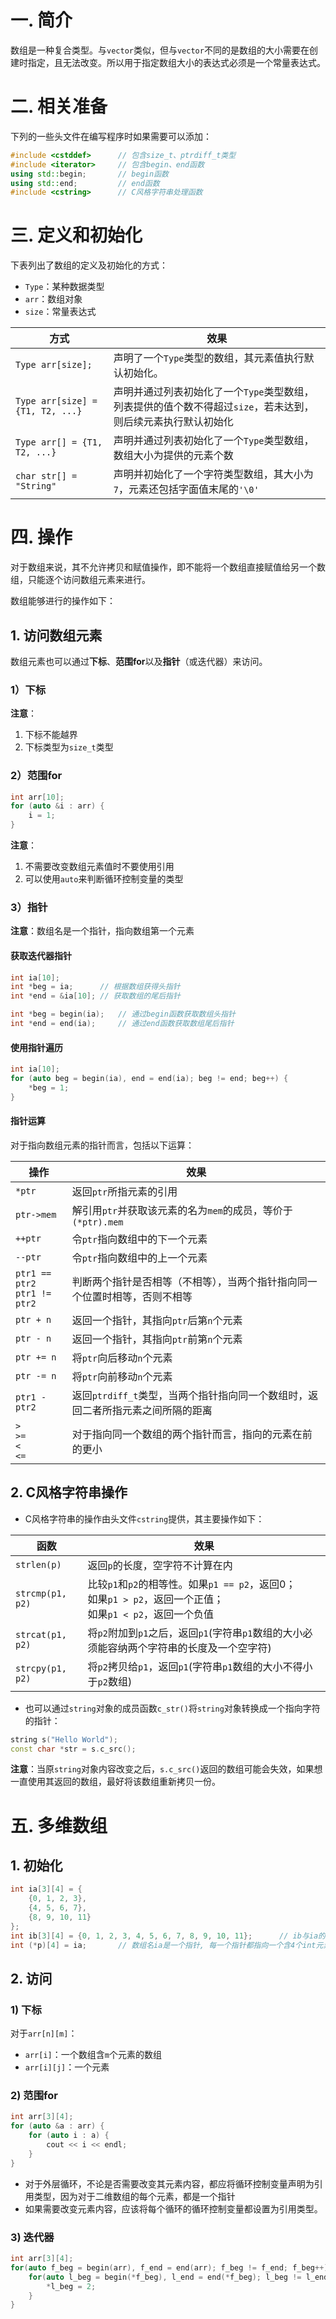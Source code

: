 # 一. 简介

数组是一种复合类型。与`vector`类似，但与`vector`不同的是数组的大小需要在创建时指定，且无法改变。所以用于指定数组大小的表达式必须是一个常量表达式。



# 二. 相关准备

下列的一些头文件在编写程序时如果需要可以添加：

```c++
#include <cstddef>		// 包含size_t、ptrdiff_t类型
#include <iterator>		// 包含begin、end函数
using std::begin;		// begin函数
using std::end;			// end函数
#include <cstring>		// C风格字符串处理函数
```



# 三. 定义和初始化

下表列出了数组的定义及初始化的方式：

- `Type`：某种数据类型
- `arr`：数组对象
- `size`：常量表达式

| 方式                             | 效果                                                         |
| -------------------------------- | ------------------------------------------------------------ |
| `Type arr[size];`                | 声明了一个`Type`类型的数组，其元素值执行默认初始化。         |
| `Type arr[size] = {T1, T2, ...}` | 声明并通过列表初始化了一个`Type`类型数组，列表提供的值个数不得超过`size`，若未达到，则后续元素执行默认初始化 |
| `Type arr[] = {T1, T2, ...}`     | 声明并通过列表初始化了一个`Type`类型数组，数组大小为提供的元素个数 |
| `char str[] = "String"`          | 声明并初始化了一个字符类型数组，其大小为`7`，元素还包括字面值末尾的`'\0'` |



# 四. 操作

对于数组来说，其不允许拷贝和赋值操作，即不能将一个数组直接赋值给另一个数组，只能逐个访问数组元素来进行。

数组能够进行的操作如下：

## 1. 访问数组元素

数组元素也可以通过**下标**、**范围for**以及**指针**（或迭代器）来访问。

### 1）下标

**注意**：

1. 下标不能越界
2. 下标类型为`size_t`类型

### 2）范围for

```c++
int arr[10];
for (auto &i : arr) {
    i = 1;
}
```

**注意**：

1. 不需要改变数组元素值时不要使用引用
2. 可以使用`auto`来判断循环控制变量的类型

### 3）指针

**注意**：数组名是一个指针，指向数组第一个元素

#### 获取迭代器指针

```c++
int ia[10];
int *beg = ia;		// 根据数组获得头指针
int *end = &ia[10];	// 获取数组的尾后指针

int *beg = begin(ia);	// 通过begin函数获取数组头指针
int *end = end(ia);		// 通过end函数获取数组尾后指针
```

#### 使用指针遍历

```c++
int ia[10];
for (auto beg = begin(ia), end = end(ia); beg != end; beg++) {
    *beg = 1;
}
```

#### 指针运算

对于指向数组元素的指针而言，包括以下运算：

| 操作                               | 效果                                                         |
| ---------------------------------- | ------------------------------------------------------------ |
| `*ptr`                             | 返回`ptr`所指元素的引用                                      |
| `ptr->mem`                         | 解引用`ptr`并获取该元素的名为`mem`的成员，等价于`(*ptr).mem` |
| `++ptr`                            | 令`ptr`指向数组中的下一个元素                                |
| `--ptr`                            | 令`ptr`指向数组中的上一个元素                                |
| `ptr1 == ptr2`<br />`ptr1 != ptr2` | 判断两个指针是否相等（不相等），当两个指针指向同一个位置时相等，否则不相等 |
| `ptr + n`                          | 返回一个指针，其指向`ptr`后第`n`个元素                       |
| `ptr - n`                          | 返回一个指针，其指向`ptr`前第`n`个元素                       |
| `ptr += n`                         | 将`ptr`向后移动`n`个元素                                     |
| `ptr -= n`                         | 将`ptr`向前移动`n`个元素                                     |
| `ptr1 - ptr2`                      | 返回`ptrdiff_t`类型，当两个指针指向同一个数组时，返回二者所指元素之间所隔的距离 |
| `>`<br />`>=`<br />`<`<br />`<=`   | 对于指向同一个数组的两个指针而言，指向的元素在前的更小       |



## 2. C风格字符串操作

- C风格字符串的操作由头文件`cstring`提供，其主要操作如下：

| 函数             | 效果                                                         |
| ---------------- | ------------------------------------------------------------ |
| `strlen(p)`      | 返回`p`的长度，空字符不计算在内                              |
| `strcmp(p1, p2)` | 比较`p1`和`p2`的相等性。如果`p1 == p2`，返回0；<br />如果`p1 > p2`，返回一个正值；<br />如果`p1 < p2`，返回一个负值 |
| `strcat(p1, p2)` | 将`p2`附加到`p1`之后，返回`p1`(字符串`p1`数组的大小必须能容纳两个字符串的长度及一个空字符) |
| `strcpy(p1, p2)` | 将`p2`拷贝给`p1`，返回`p1`(字符串`p1`数组的大小不得小于`p2`数组) |

- 也可以通过`string`对象的成员函数`c_str()`将`string`对象转换成一个指向字符的指针：

```c++
string s("Hello World");
const char *str = s.c_src();
```

**注意**：当原`string`对象内容改变之后，`s.c_src()`返回的数组可能会失效，如果想一直使用其返回的数组，最好将该数组重新拷贝一份。



# 五. 多维数组

## 1. 初始化

```c++
int ia[3][4] = {
    {0, 1, 2, 3},
    {4, 5, 6, 7},
    {8, 9, 10, 11}
};
int ib[3][4] = {0, 1, 2, 3, 4, 5, 6, 7, 8, 9, 10, 11};		// ib与ia的元素完全相同
int (*p)[4] = ia;		// 数组名ia是一个指针, 每一个指针都指向一个含4个int元素的数组
```

## 2. 访问

### 1) 下标

对于`arr[n][m]`：

- `arr[i]`：一个数组含`m`个元素的数组
- `arr[i][j]`：一个元素

### 2) 范围for

```c++
int arr[3][4];
for (auto &a : arr) {
    for (auto i : a) {
        cout << i << endl;
    }
}
```

- 对于外层循环，不论是否需要改变其元素内容，都应将循环控制变量声明为引用类型，因为对于二维数组的每个元素，都是一个指针
- 如果需要改变元素内容，应该将每个循环的循环控制变量都设置为引用类型。

### 3) 迭代器

```c++
int arr[3][4];
for(auto f_beg = begin(arr), f_end = end(arr); f_beg != f_end; f_beg++) {
    for(auto l_beg = begin(*f_beg), l_end = end(*f_beg); l_beg != l_end; l_beg++) {
        *l_beg = 2;
    }
}
```

